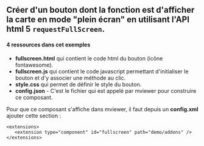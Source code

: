 ## Créer d'un bouton dont la fonction est d'afficher la carte en mode "plein écran" en utilisant l'API html 5 ``requestFullScreen``.

#### 4 ressources dans cet exemples

 - **fullscreen.html** qui contient le code html du bouton (icône fontawesome).
 - **fullscreen.js** qui contient le code javascript permettant d'initialiser le bouton et d'y associer une méthode au clic.
 - **style.css** qui permet de définir le style du bouton.
 - **config.json** - C'est le fichier qui est appelé par mviewer pour construire ce composant.

 Pour que ce composant s'affiche dans mviewer, il faut depuis un **config.xml** ajouter cette section :

 ````
 <extensions>
    <extension type="component" id="fullscreen" path="demo/addons" />
</extensions>
 ````